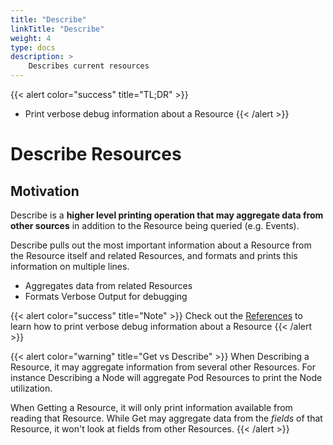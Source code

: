```yaml
---
title: "Describe"
linkTitle: "Describe"
weight: 4
type: docs
description: >
    Describes current resources
---
```



{{< alert color="success" title="TL;DR" >}}
- Print verbose debug information about a Resource
{{< /alert >}}

# Describe Resources

## Motivation

Describe is a **higher level printing operation that may aggregate data from other sources** in addition
to the Resource being queried (e.g. Events).

Describe pulls out the most important information about a Resource from the Resource itself and related
Resources, and formats and prints this information on multiple lines.

- Aggregates data from related Resources
- Formats Verbose Output for debugging

{{< alert color="success" title="Note" >}}
Check out the [References](../../../references) to learn how to print verbose debug information about a Resource
{{< /alert >}}

{{< alert color="warning" title="Get vs Describe" >}}
When Describing a Resource, it may aggregate information from several other Resources.  For instance Describing
a Node will aggregate Pod Resources to print the Node utilization.

When Getting a Resource, it will only print information available from reading that Resource.  While Get may aggregate
data from the *fields* of that Resource, it won't look at fields from other Resources.
{{< /alert >}}